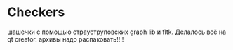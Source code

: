 # Checkers
шашечки с помощью страуструповских graph lib и fltk.
Делалось всё на qt creator.
архивы надо распаковать!!!!
